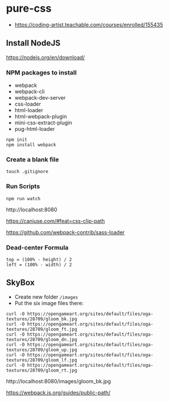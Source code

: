 # pure-css

- https://coding-artist.teachable.com/courses/enrolled/155435

## Install NodeJS

https://nodejs.org/en/download/

### NPM packages to install

- webpack
- webpack-cli
- webpack-dev-server
- css-loader
- html-loader
- html-webpack-plugin
- mini-css-extract-plugin
- pug-html-loader

```
npm init
npm install webpack
```

### Create a blank file

```
touch .gitignore
```

### Run Scripts

```
npm run watch
```

http://localhost:8080

https://caniuse.com/#feat=css-clip-path

https://github.com/webpack-contrib/sass-loader

### Dead-center Formula

```
top = (100% - height) / 2
left = (100% - width) / 2
```

## SkyBox

- Create new folder `/images`
- Put the six image files there:

```shell
curl -O https://opengameart.org/sites/default/files/oga-textures/28709/gloom_bk.jpg
curl -O https://opengameart.org/sites/default/files/oga-textures/28709/gloom_ft.jpg
curl -O https://opengameart.org/sites/default/files/oga-textures/28709/gloom_dn.jpg
curl -O https://opengameart.org/sites/default/files/oga-textures/28709/gloom_up.jpg
curl -O https://opengameart.org/sites/default/files/oga-textures/28709/gloom_lf.jpg
curl -O https://opengameart.org/sites/default/files/oga-textures/28709/gloom_rt.jpg

```

http://localhost:8080/images/gloom_bk.jpg

https://webpack.js.org/guides/public-path/